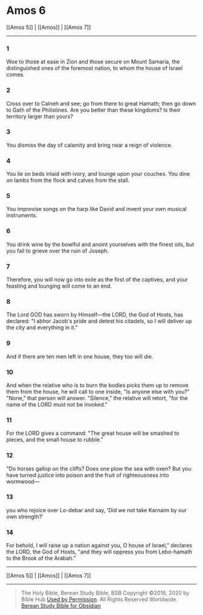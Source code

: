 # Amos 6

[[Amos 5]] | [[Amos]] | [[Amos 7]]

---

### 1
Woe to those at ease in Zion and those secure on Mount Samaria, the distinguished ones of the foremost nation, to whom the house of Israel comes.

### 2
Cross over to Calneh and see; go from there to great Hamath; then go down to Gath of the Philistines. Are you better than these kingdoms? Is their territory larger than yours?

### 3
You dismiss the day of calamity and bring near a reign of violence.

### 4
You lie on beds inlaid with ivory, and lounge upon your couches. You dine on lambs from the flock and calves from the stall.

### 5
You improvise songs on the harp like David and invent your own musical instruments.

### 6
You drink wine by the bowlful and anoint yourselves with the finest oils, but you fail to grieve over the ruin of Joseph.

### 7
Therefore, you will now go into exile as the first of the captives, and your feasting and lounging will come to an end.

### 8
The Lord GOD has sworn by Himself—the LORD, the God of Hosts, has declared: "I abhor Jacob's pride and detest his citadels, so I will deliver up the city and everything in it."

### 9
And if there are ten men left in one house, they too will die.

### 10
And when the relative who is to burn the bodies picks them up to remove them from the house, he will call to one inside, "Is anyone else with you?" "None," that person will answer. "Silence," the relative will retort, "for the name of the LORD must not be invoked."

### 11
For the LORD gives a command: "The great house will be smashed to pieces, and the small house to rubble."

### 12
"Do horses gallop on the cliffs? Does one plow the sea with oxen? But you have turned justice into poison and the fruit of righteousness into wormwood—

### 13
you who rejoice over Lo-debar and say, 'Did we not take Karnaim by our own strength?'

### 14
For behold, I will raise up a nation against you, O house of Israel," declares the LORD, the God of Hosts, "and they will oppress you from Lebo-hamath to the Brook of the Arabah."

---

[[Amos 5]] | [[Amos]] | [[Amos 7]]

---

> The Holy Bible, Berean Study Bible, BSB
> Copyright &copy;2016, 2020 by Bible Hub
> [Used by Permission](https://berean.bible/terms.htm). All Rights Reserved Worldwide.
> [Berean Study Bible for Obsidian](https://github.com/gapmiss/berean-study-bible-for-obsidian)</small>

